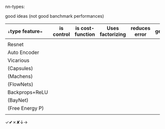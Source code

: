 nn-types:

good ideas (not good banchmark performances)


|`↓`type feature`→`| is control | is cost-function | Uses factorizing| reduces error | generative | PP's δ | PP's weights | recoder | is generative |prob/Bayes |
|:--------------------|----|-----|-----|----|----|----|----|----|----|----|
|                     |    |     |     |    |    |    |    |    |    |    |
| Resnet              |    |     |     |    |    |    |    |    |    |    |
| Auto Encoder        |    |     |     |    |    |    |    |    |    |    |
| Vicarious           |    |     |     |    |    |    |    |    |    |    |
| (Capsules)          |    |     |     |    |    |    |    |    |    |    |
| (Machens)           |    |     |     |    |    |    |    |    |    |    |
| (FlowNets)          |    |     |     |    |    |    |    |    |    |    |
| Backprops+ReLU      |    |     |     |    |    |    |    |    |    |    |
| (BayNet)            |    |     |     |    |    |    |    |    |    |    |
| (Free Energy P)     |    |     |     |    |    |    |    |    |    |    |
|                     |    |     |     |    |    |    |    |    |    |    |

✓✔︎✗✘↓→

